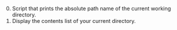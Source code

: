 0. Script that prints the absolute path name of the current working directory.
1. Display the contents list of your current directory.
